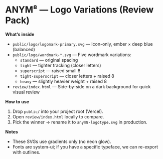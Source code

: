 # ANYM⁸ — Logo Variations (Review Pack)

**What’s inside**
- `public/logo/logomark-primary.svg` — Icon-only, ember × deep blue (balanced)
- `public/logo/wordmark-*.svg` — Five wordmark variations:
  - `standard` — original spacing
  - `tight` — tighter tracking (closer letters)
  - `superscript` — raised small 8
  - `tight-superscript` — closer letters + raised 8
  - `heavy` — slightly heavier weight + raised 8
- `review/index.html` — Side-by-side on a dark background for quick visual review

**How to use**
1. Drop `public/` into your project root (Vercel).
2. Open `review/index.html` locally to compare.
3. Pick the winner → rename it to `anym8-logotype.svg` in production.

**Notes**
- These SVGs use gradients only (no neon glow). 
- Fonts are system-ui; if you have a specific typeface, we can re-export with outlines.
